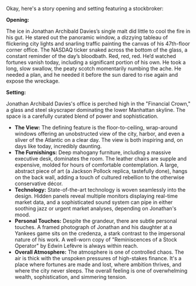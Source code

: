 Okay, here's a story opening and setting featuring a stockbroker:

**Opening:**

The ice in Jonathan Archibald Davies’s single malt did little to cool the fire in his gut. He stared out the panoramic window, a dizzying tableau of flickering city lights and snarling traffic painting the canvas of his 47th-floor corner office. The NASDAQ ticker snaked across the bottom of the glass, a constant reminder of the day’s bloodbath. Red, red, red. He’d watched fortunes vanish today, including a significant portion of his own. He took a long, slow swallow, the peaty scotch momentarily numbing the ache. He needed a plan, and he needed it before the sun dared to rise again and expose the wreckage.

**Setting:**

Jonathan Archibald Davies's office is perched high in the "Financial Crown," a glass and steel skyscraper dominating the lower Manhattan skyline. The space is a carefully curated blend of power and sophistication.

*   **The View:** The defining feature is the floor-to-ceiling, wrap-around windows offering an unobstructed view of the city, harbor, and even a sliver of the Atlantic on a clear day. The view is both inspiring and, on days like today, incredibly daunting.
*   **The Furnishings:** Deep mahogany furniture, including a massive executive desk, dominates the room. The leather chairs are supple and expensive, molded for hours of comfortable contemplation. A large, abstract piece of art (a Jackson Pollock replica, tastefully done), hangs on the back wall, adding a touch of cultured rebellion to the otherwise conservative décor.
*   **Technology:** State-of-the-art technology is woven seamlessly into the design. Hidden panels reveal multiple monitors displaying real-time market data, and a sophisticated sound system can pipe in either soothing jazz or urgent market analyses, depending on Jonathan's mood.
*   **Personal Touches:** Despite the grandeur, there are subtle personal touches. A framed photograph of Jonathan and his daughter at a Yankees game sits on the credenza, a stark contrast to the impersonal nature of his work. A well-worn copy of "Reminiscences of a Stock Operator" by Edwin Lefèvre is always within reach.
*   **Overall Atmosphere:** The atmosphere is one of controlled chaos. The air is thick with the unspoken pressures of high-stakes finance. It's a place where fortunes are made and lost, where ambition thrives, and where the city never sleeps. The overall feeling is one of overwhelming wealth, sophistication, and simmering tension.
